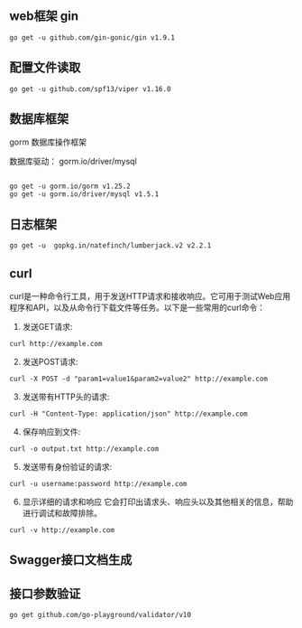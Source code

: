 
## web框架 gin
```shell
go get -u github.com/gin-gonic/gin v1.9.1
```

## 配置文件读取

```shell
go get -u github.com/spf13/viper v1.16.0
```

## 数据库框架
gorm 数据库操作框架

数据库驱动： gorm.io/driver/mysql

```shell

go get -u gorm.io/gorm v1.25.2
go get -u gorm.io/driver/mysql v1.5.1

```

## 日志框架

```shell
go get -u  gopkg.in/natefinch/lumberjack.v2 v2.2.1
```
## curl
curl是一种命令行工具，用于发送HTTP请求和接收响应。它可用于测试Web应用程序和API，以及从命令行下载文件等任务。以下是一些常用的curl命令： 

1. 发送GET请求:
```shell
curl http://example.com
```

2. 发送POST请求:
```shell
curl -X POST -d "param1=value1&param2=value2" http://example.com
```

3. 发送带有HTTP头的请求:
```shell
curl -H "Content-Type: application/json" http://example.com
```

4. 保存响应到文件:
```shell
curl -o output.txt http://example.com
```
5. 发送带有身份验证的请求:
```shell
curl -u username:password http://example.com
```
6. 显示详细的请求和响应
它会打印出请求头、响应头以及其他相关的信息，帮助进行调试和故障排除。
```shell
curl -v http://example.com
```

## Swagger接口文档生成

## 接口参数验证

```shell
go get github.com/go-playground/validator/v10

```